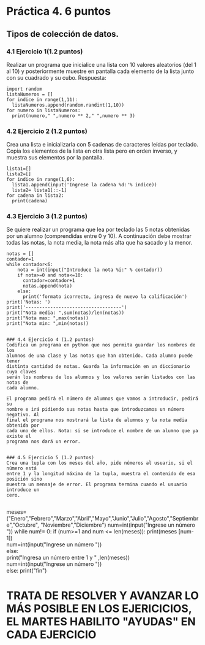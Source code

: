 # Práctica 4. 6 puntos
## Tipos de colección de datos.
### 4.1 Ejercicio 1(1.2 puntos)
Realizar un programa que inicialice una lista con 10 valores aleatorios (del 1 al 10)
y posteriormente muestre en pantalla cada elemento de la lista junto con su
cuadrado y su cubo.
Respuesta:

```
import random 
listaNumeros = [] 
for indice in range(1,11):
  listaNumeros.append(random.randint(1,10)) 
for numero in listaNumeros:
  print(numero," ",numero ** 2," ",numero ** 3)
  ```



### 4.2 Ejercicio 2 (1.2 puntos)
Crea una lista e inicializarla con 5 cadenas de caracteres leídas por teclado. Copia
los elementos de la lista en otra lista pero en orden inverso, y muestra sus
elementos por la pantalla.

``` 
lista1=[]
lista2=[]
for indice in range(1,6):
  lista1.append(input('Ingrese la cadena %d:'% indice))
  lista2= lista1[::-1]
for cadena in lista2:
  print(cadena) 
  ```



### 4.3 Ejercicio 3 (1.2 puntos)
Se quiere realizar un programa que lea por teclado las 5 notas obtenidas por un
alumno (comprendidas entre 0 y 10). A continuación debe mostrar todas las notas,
la nota media, la nota más alta que ha sacado y la menor.

```
notas = []
contador=1
while contador<6:
    nota = int(input("Introduce la nota %i:" % contador))
    if nota>=0 and nota<=10:
      contador=contador+1
      notas.append(nota)
    else:
      print('formato icorrecto, ingresa de nuevo la calificación')
print('Notas: ')
print('-----------------------------------')
print("Nota media: ",sum(notas)/len(notas))
print("Nota max: ",max(notas))
print("Nota min: ",min(notas))


### 4.4 Ejercicio 4 (1.2 puntos)
Codifica un programa en python que nos permita guardar los nombres de los
alumnos de una clase y las notas que han obtenido. Cada alumno puede tener
distinta cantidad de notas. Guarda la información en un diccionario cuya claves
serán los nombres de los alumnos y los valores serán listados con las notas de
cada alumno.

El programa pedirá el número de alumnos que vamos a introducir, pedirá su
nombre e irá pidiendo sus notas hasta que introduzcamos un número negativo. Al
final el programa nos mostrará la lista de alumnos y la nota media obtenida por
cada uno de ellos. Nota: si se introduce el nombre de un alumno que ya existe el
programa nos dará un error.


### 4.5 Ejercicio 5 (1.2 puntos)
Crea una tupla con los meses del año, pide números al usuario, si el número está
entre 1 y la longitud máxima de la tupla, muestra el contenido de esa posición sino
muestra un mensaje de error. El programa termina cuando el usuario introduce un
cero.


```
meses=("Enero","Febrero","Marzo","Abril","Mayo","Junio","Julio","Agosto","Septiembre","Octubre", "Noviembre","Diciembre")
num=int(input("Ingrese un número "))
while num!= 0:
    if (num>=1 and num <= len(meses)):
        print(meses [num-1])               
        num=int(input("Ingrese un número "))        
    else:    
        print("Ingresa un número entre 1 y " ,len(meses))                
        num=int(input("Ingrese un número "))                
else:
    print("fin")
    
    
        
# TRATA DE RESOLVER Y AVANZAR LO MÁS POSIBLE EN LOS EJERICICIOS, EL MARTES HABILITO "AYUDAS" EN CADA EJERCICIO
